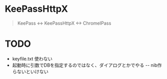 # KeePassHttpX

> KeePass <-> KeePassHttpX <-> ChromeIPass

# TODO

- keyfile.txt 使わない
- 起動時に引数でDBを指定するのではなく、ダイアログとかでやる
-- nib作らないといけない
